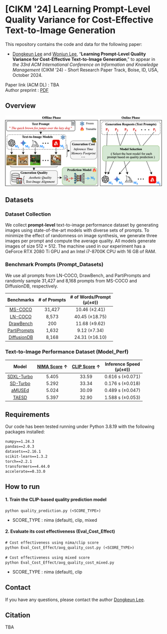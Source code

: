 # [CIKM '24] Learning Prompt-Level Quality Variance for Cost-Effective Text-to-Image Generation
This repository contains the code and data for the following paper:
* [Dongkeun Lee](https://codongcodong.github.io/) and [Wonjun Lee](https://netlab.korea.ac.kr/wlee/), “__Learning Prompt-Level Quality Variance for Cost-Effective Text-to-Image Generation__,” to appear in _the 33rd ACM International Conference on Information and Knowledge Management_ (CIKM ’24) - Short Research Paper Track, Boise, ID, USA, October 2024.

Paper link (ACM DL) : TBA   
Author preprint : [PDF](https://codongcodong.github.io/pdf/CIKM24_CEMS_paper.pdf)

## Overview
![Architecture Overview of CEMS](./CEMS_overview.png)

## Datasets
### Dataset Collection
We collect __prompt-level__ text-to-image performance dataset by generating images using state-of-the-art models with diverse sets of prompts. To minimize the effect of randomness on image synthesis, we generate three images per prompt and compute the average quality. All models generate images of size 512 × 512. The machine used in our experiment has a GeForce RTX 2080 Ti GPU and an Intel i7-8700K CPU with 16 GB of RAM.

### Benchmark Prompts (Prompt_Datasets)
We use all prompts from LN-COCO, DrawBench, and PartiPrompts and randomly sample 31,427 and 8,168 prompts from MS-COCO and DiffusionDB, respectively.

| Benchmarks | # of Prompts | # of Words/Prompt <br> (&mu;(±&sigma;))|
|:---:|:---:|:---:|
|[MS-COCO](https://cocodataset.org/#download)|31,427|10.46 (±2.41)|
|[LN-COCO](https://google.github.io/localized-narratives/)|8,573|40.45 (±18.75)|
|[DrawBench](https://docs.google.com/spreadsheets/d/1y7nAbmR4FREi6npB1u-Bo3GFdwdOPYJc617rBOxIRHY/edit#gid=0)|200|11.68 (±9.62)|
|[PartiPrompts](https://github.com/google-research/parti/tree/main)|1,632|9.12 (±7.34)|
|[DiffusionDB](https://huggingface.co/datasets/poloclub/diffusiondb)|8,168|24.31 (±16.10)|

### Text-to-Image Performance Dataset (Model_Perf)
| Model | [NIMA Score](https://github.com/idealo/image-quality-assessment) $\uparrow$ | [CLIP Score](https://huggingface.co/laion/CLIP-ViT-g-14-laion2B-s12B-b42K) $\uparrow$ | Inference Speed <br> (&mu;(±&sigma;)) |
|:---:|:---:|:---:|:---:|
|[SDXL-Turbo](https://huggingface.co/stabilityai/sdxl-turbo)|5.405|33.59|0.616 s (±0.071)|
|[SD-Turbo](https://huggingface.co/stabilityai/sd-turbo)|5.292|33.34|0.176 s (±0.018)|
|[aMUSEd](https://huggingface.co/amused/amused-512)|5.024|30.09|0.489 s (±0.047)|
|[TAESD](https://github.com/madebyollin/taesd)|5.397|32.90|1.588 s (±0.053)|

## Requirements
Our code has been tested running under Python 3.8.19 with the following packages installed:
```
numpy==1.24.3
pandas==2.0.3
datasets==2.16.1
scikit-learn==1.3.2
torch==2.2.1
transformers==4.44.0
accelerate==0.33.0
```

## How to run
#### 1. Train the CLIP-based quality prediction model
```
python quality_prediction.py (<SCORE_TYPE>)
```
* SCORE_TYPE : nima (default), clip, mixed

#### 2. Evaluate its cost effectiveness (Eval_Cost_Effect)
```
# Cost effectiveness using nima/clip score
python Eval_Cost_Effect/avg_quality_cost.py (<SCORE_TYPE>)

# Cost effectiveness using mixed score
python Eval_Cost_Effect/avg_quality_cost_mixed.py
```
* SCORE_TYPE : nima (default), clip

## Contact
If you have any questions, please contact the author [Dongkeun Lee](https://codongcodong.github.io/).

## Citation
TBA
